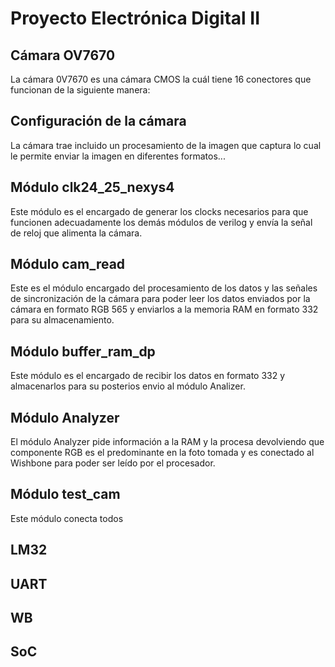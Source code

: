 # Proyecto Electrónica Digital II
## Cámara OV7670
La cámara 0V7670 es una cámara CMOS la cuál tiene 16 conectores que funcionan de la siguiente manera:

## Configuración de la cámara
La cámara trae incluido un procesamiento de la imagen que captura lo cual le permite enviar la imagen en diferentes formatos...

## Módulo clk24_25_nexys4
Este módulo es el encargado de generar los clocks necesarios para que funcionen adecuadamente los demás módulos de verilog y envía la señal de reloj que alimenta la cámara.

## Módulo cam_read
Este es el módulo encargado del procesamiento de los datos y las señales de sincronización de la cámara para poder leer los datos enviados por la cámara en formato RGB 565 y enviarlos a la memoria RAM en formato 332 para su almacenamiento.

## Módulo buffer_ram_dp
Este módulo es el encargado de recibir los datos en formato 332 y almacenarlos para su posterios envio al módulo Analizer.

## Módulo Analyzer
El módulo Analyzer pide información a la RAM y la procesa devolviendo que componente RGB es el predominante en la foto tomada y es conectado al Wishbone para poder ser leído por el procesador.  

## Módulo test_cam
Este módulo conecta todos

## LM32

## UART

## WB

## SoC

